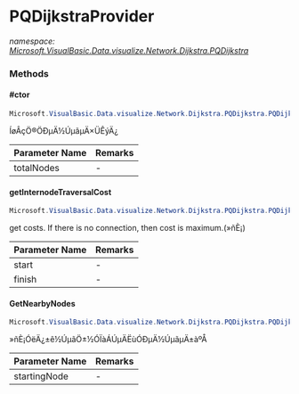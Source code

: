 ﻿# PQDijkstraProvider
_namespace: <a href="#" onClick="load('/docs/Microsoft.VisualBasic.Data.visualize.Network.Dijkstra.PQDijkstra/index.md')">Microsoft.VisualBasic.Data.visualize.Network.Dijkstra.PQDijkstra</a>_





### Methods

#### #ctor
```csharp
Microsoft.VisualBasic.Data.visualize.Network.Dijkstra.PQDijkstra.PQDijkstraProvider.#ctor(System.Int32)
```
ÍøÂçÖ®ÖÐµÄ½ÚµãµÄ×ÜÊýÄ¿

|Parameter Name|Remarks|
|--------------|-------|
|totalNodes|-|


#### getInternodeTraversalCost
```csharp
Microsoft.VisualBasic.Data.visualize.Network.Dijkstra.PQDijkstra.PQDijkstraProvider.getInternodeTraversalCost(System.Int32,System.Int32)
```
get costs. If there is no connection, then cost is maximum.(»ñÈ¡)

|Parameter Name|Remarks|
|--------------|-------|
|start|-|
|finish|-|


#### GetNearbyNodes
```csharp
Microsoft.VisualBasic.Data.visualize.Network.Dijkstra.PQDijkstra.PQDijkstraProvider.GetNearbyNodes(System.Int32)
```
»ñÈ¡ÓëÄ¿±ê½ÚµãÖ±½ÓÏàÁÚµÄËùÓÐµÄ½ÚµãµÄ±àºÅ

|Parameter Name|Remarks|
|--------------|-------|
|startingNode|-|



